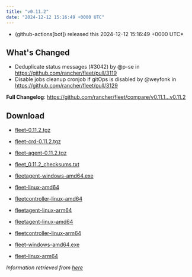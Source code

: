 ```yaml
---
title: "v0.11.2"
date: "2024-12-12 15:16:49 +0000 UTC"
---
```



*  (github-actions[bot]) released this 2024-12-12 15:16:49 +0000 UTC*


## What's Changed
* Deduplicate status messages (#3042) by @p-se in https://github.com/rancher/fleet/pull/3119
* Disable jobs cleanup cronjob if gitOps is disabled by @weyfonk in https://github.com/rancher/fleet/pull/3129


**Full Changelog**: https://github.com/rancher/fleet/compare/v0.11.1...v0.11.2


## Download

* [fleet-0.11.2.tgz](https://github.com/rancher/fleet/releases/download/v0.11.2/fleet-0.11.2.tgz)

* [fleet-crd-0.11.2.tgz](https://github.com/rancher/fleet/releases/download/v0.11.2/fleet-crd-0.11.2.tgz)

* [fleet-agent-0.11.2.tgz](https://github.com/rancher/fleet/releases/download/v0.11.2/fleet-agent-0.11.2.tgz)

* [fleet_0.11.2_checksums.txt](https://github.com/rancher/fleet/releases/download/v0.11.2/fleet_0.11.2_checksums.txt)

* [fleetagent-windows-amd64.exe](https://github.com/rancher/fleet/releases/download/v0.11.2/fleetagent-windows-amd64.exe)

* [fleet-linux-amd64](https://github.com/rancher/fleet/releases/download/v0.11.2/fleet-linux-amd64)

* [fleetcontroller-linux-amd64](https://github.com/rancher/fleet/releases/download/v0.11.2/fleetcontroller-linux-amd64)

* [fleetagent-linux-arm64](https://github.com/rancher/fleet/releases/download/v0.11.2/fleetagent-linux-arm64)

* [fleetagent-linux-amd64](https://github.com/rancher/fleet/releases/download/v0.11.2/fleetagent-linux-amd64)

* [fleetcontroller-linux-arm64](https://github.com/rancher/fleet/releases/download/v0.11.2/fleetcontroller-linux-arm64)

* [fleet-windows-amd64.exe](https://github.com/rancher/fleet/releases/download/v0.11.2/fleet-windows-amd64.exe)

* [fleet-linux-arm64](https://github.com/rancher/fleet/releases/download/v0.11.2/fleet-linux-arm64)



*Information retrieved from [here](https://github.com/rancher/fleet/releases/tag/v0.11.2)*

